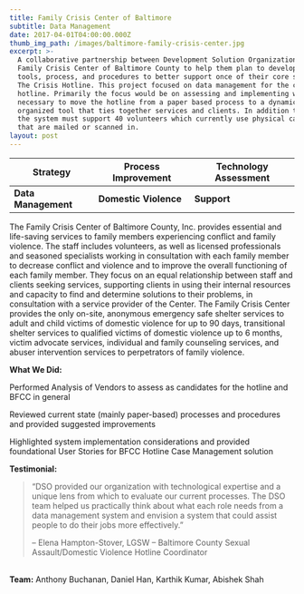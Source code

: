 ```yaml
---
title: Family Crisis Center of Baltimore
subtitle: Data Management
date: 2017-04-01T04:00:00.000Z
thumb_img_path: /images/baltimore-family-crisis-center.jpg
excerpt: >-
  A collaborative partnership between Development Solution Organization and the
  Family Crisis Center of Baltimore County to help them plan to develop the
  tools, process, and procedures to better support once of their core services:
  The Crisis Hotline. This project focused on data management for the crisis
  hotline. Primarily the focus would be on assessing and implementing what is
  necessary to move the hotline from a paper based process to a dynamic
  organized tool that ties together services and clients. In addition to staff,
  the system must support 40 volunteers which currently use physical call sheets
  that are mailed or scanned in.
layout: post
---
```



| **Strategy**        | **Process Improvement** | **Technology Assessment** |
| ------------------- | ----------------------- | ------------------------- |
| **Data Management** | **Domestic Violence**   | **Support**               |



The Family Crisis Center of Baltimore County, Inc. provides essential and life-saving services to family members experiencing conflict and family violence. The staff includes volunteers, as well as licensed professionals and seasoned specialists working in consultation with each family member to decrease conflict and violence and to improve the overall functioning of each family member. They focus on an equal relationship between staff and clients seeking services, supporting clients in using their internal resources and capacity to find and determine solutions to their problems, in consultation with a service provider of the Center.
The Family Crisis Center provides the only on-site, anonymous emergency safe shelter services to adult and child victims of domestic violence for up to 90 days, transitional shelter services to qualified victims of domestic violence up to 6 months, victim advocate services, individual and family counseling services, and abuser intervention services to perpetrators of family violence.

**What We Did:**

Performed Analysis of Vendors to assess as candidates for the hotline and BFCC in general 

Reviewed current state (mainly paper-based) processes and procedures and provided suggested improvements 

Highlighted system implementation considerations and provided foundational User Stories for BFCC Hotline Case Management solution

**Testimonial:**

> “DSO provided our organization with technological expertise and a unique lens from which to evaluate our current processes. The DSO team helped us practically think about what each role needs from a data management system and envision a system that could assist people to do their jobs more effectively.”
>
>
> – Elena Hampton-Stover, LGSW – Baltimore County Sexual Assault/Domestic Violence Hotline Coordinator

\
**Team:** Anthony Buchanan, Daniel Han, Karthik Kumar, Abishek Shah